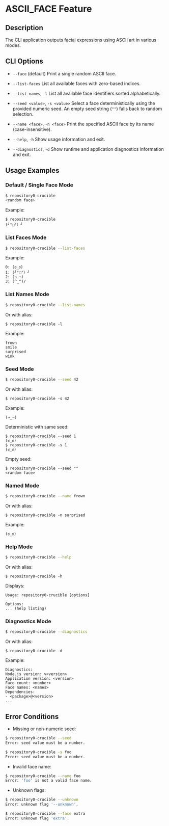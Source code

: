 # ASCII_FACE Feature

## Description

The CLI application outputs facial expressions using ASCII art in various modes.

## CLI Options

- `--face` (default)
  Print a single random ASCII face.

- `--list-faces`
  List all available faces with zero-based indices.

- `--list-names`, `-l`
  List all available face identifiers sorted alphabetically.

- `--seed <value>`, `-s <value>`
  Select a face deterministically using the provided numeric seed. An empty seed string (`""`) falls back to random selection.

- `--name <face>`, `-n <face>`
  Print the specified ASCII face by its name (case-insensitive).

- `--help`, `-h`
  Show usage information and exit.

- `--diagnostics`, `-d`
  Show runtime and application diagnostics information and exit.

## Usage Examples

### Default / Single Face Mode

```bash
$ repository0-crucible
<random face>
```

Example:
```
$ repository0-crucible
(╯°□°）╯
```

### List Faces Mode

```bash
$ repository0-crucible --list-faces
```

Example:
```
0: (ಠ_ಠ)
1: (╯°□°）╯
2: (¬_¬)
3: (^_^)/
```

### List Names Mode

```bash
$ repository0-crucible --list-names
```

Or with alias:
```
$ repository0-crucible -l
```

Example:
```
frown
smile
surprised
wink
```

### Seed Mode

```bash
$ repository0-crucible --seed 42
```

Or with alias:
```
$ repository0-crucible -s 42
```

Example:
```
(¬_¬)
```

Deterministic with same seed:
```
$ repository0-crucible --seed 1
(ಠ_ಠ)
$ repository0-crucible -s 1
(ಠ_ಠ)
```

Empty seed:
```
$ repository0-crucible --seed ""
<random face>
```

### Named Mode

```bash
$ repository0-crucible --name frown
```

Or with alias:
```
$ repository0-crucible -n surprised
```

Example:
```
(ಠ_ಠ)
```

### Help Mode

```bash
$ repository0-crucible --help
```

Or with alias:
```
$ repository0-crucible -h
```

Displays:
```
Usage: repository0-crucible [options]

Options:
... (help listing)
```

### Diagnostics Mode

```bash
$ repository0-crucible --diagnostics
```

Or with alias:
```
$ repository0-crucible -d
```

Example:
```
Diagnostics:
Node.js version: v<version>
Application version: <version>
Face count: <number>
Face names: <names>
Dependencies:
- <package>@<version>
...
```

## Error Conditions

- Missing or non-numeric seed:

```bash
$ repository0-crucible --seed
Error: seed value must be a number.
```

```bash
$ repository0-crucible -s foo
Error: seed value must be a number.
```

- Invalid face name:

```bash
$ repository0-crucible --name foo
Error: 'foo' is not a valid face name.
```

- Unknown flags:

```bash
$ repository0-crucible --unknown
Error: unknown flag '--unknown'.
```

```bash
$ repository0-crucible --face extra
Error: unknown flag 'extra'.
```